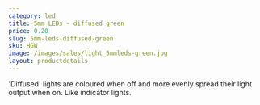 ```yaml
---
category: led
title: 5mm LEDs - diffused green
price: 0.20
slug: 5mm-leds-diffused-green
sku: HGW
image: /images/sales/light_5mmleds-green.jpg
layout: productdetails
---
```

'Diffused' lights are coloured when off and more evenly spread their light output when on. Like indicator lights.
